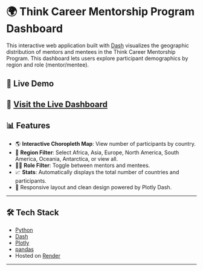 # 🌍 Think Career Mentorship Program Dashboard

This interactive web application built with [Dash](https://dash.plotly.com/) visualizes the geographic distribution of mentors and mentees in the Think Career Mentorship Program. This dashboard lets users explore participant demographics by region and role (mentor/mentee).

## 🚀 Live Demo

🔗 [Visit the Live Dashboard]([[https://your-render-url.onrender.com](https://dash-app-for-think-career-immigrants.onrender.com/)])  
---

## 📊 Features

- 🌎 **Interactive Choropleth Map**: View number of participants by country.
- 🧭 **Region Filter**: Select Africa, Asia, Europe, North America, South America, Oceania, Antarctica, or view all.
- 🧑‍🏫 **Role Filter**: Toggle between mentors and mentees.
- 📈 **Stats**: Automatically displays the total number of countries and participants.
- 🔄 Responsive layout and clean design powered by Plotly Dash.

---

## 🛠️ Tech Stack

- [Python](https://www.python.org/)
- [Dash](https://dash.plotly.com/)
- [Plotly](https://plotly.com/)
- [pandas](https://pandas.pydata.org/)
- Hosted on [Render](https://render.com/)

---
